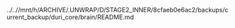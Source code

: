 ../..//mnt/h/ARCHIVE/.UNWRAP/D/STAGE2_INNER/8cfaeb0e6ac2/backups/current_backup/duri_core/brain/README.md